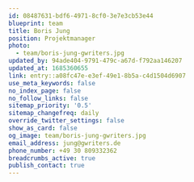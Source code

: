 ```yaml
---
id: 08487631-bdf6-4971-8cf0-3e7e3cb53e44
blueprint: team
title: Boris Jung
position: Projektmanager
photo:
  - team/boris-jung-gwriters.jpg
updated_by: 94ade404-9791-479c-a67d-f792aa146207
updated_at: 1685360655
link: entry::a08fc47e-e3ef-49e1-8b5a-c4d1504d6907
use_meta_keywords: false
no_index_page: false
no_follow_links: false
sitemap_priority: '0.5'
sitemap_changefreq: daily
override_twitter_settings: false
show_as_card: false
og_image: team/boris-jung-gwriters.jpg
email_address: jung@gwriters.de
phone_number: +49 30 809332362
breadcrumbs_active: true
publish_contact: true
---
```

